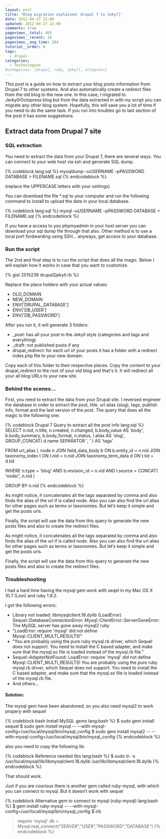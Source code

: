 ```yaml
---
layout: post
title: "Blog migration explained: Drupal 7 to Jekyll"
date: 2012-04-27 22:00
updated: 2012-04-27 22:00
comments: true
pageviews__total: 465
pageviews__recent: 10
pageviews__avg_time: 284
tutorial__order: 0
tags:
  - drupal
categories:
  - Technologies
#categories: [drupal, ruby, jekyll, octopress]
---
```

This post is a guide on how to extract your blog posts information from Drupal 7 to other systems. And also automatically create a redirect files from the old blog to the new one. In this case, I migrated to Jerkyll/Octopress blog but from the data extracted in with my script you can migrate any other blog system. Hopefully, this will save you a lot of time if you need to do the same task. If you run into troubles go to last section of the post it has some suggestions.
<!--More-->

## Extract data from Drupal 7 site

### SQL extraction

You need to extract the data from your Drupal 7, there are several ways. You can connect to your web host via ssh and generate SQL dump.

{% codeblock lang:sql %}
mysqldump –uUSERNAME –pPASSWORD DATABASE > FILENAME.sql
{% endcodeblock %}

(replace the UPPERCASE letters with your settings)

You can download the file *.sql to your computer and run the following command to install to upload the data in your local database.

{% codeblock lang:sql %}
mysql –uUSERNAME –pPASSWORD DATABASE < FILENAME.sql
{% endcodeblock %}

If you have a access to you phpmyadmin in your host server you can download your sql dump file through that also. Other method is to use a local port fordwarding using SSH… anyways, get access to your database.

### Run the script

The 2nd and final step is to run the script that does all the magic. Below I will explain how it works in case that you want to customize.

{% gist 2515239 drupal2jekyll.rb %}


Replace the place holders with your actual values:

* OLD_DOMAIN
* NEW_DOMAIN
* ENV['DRUPAL_DATABASE']
* ENV['DB_USER']
* ENV['DB_PASSWORD']


After you run it, it will generate 3 folders:

* _post: has all your post in the Jekyll style (categories and tags and everything)
* _draft: not published posts if any
* drupal_redirect: for each url of your posts it has a folder with a redirect index.php file to your new domain.

Copy each of this folder to their respective places. Copy the content to your drupal_redirect to the root of your old blog and that's it. It will redirect all your all blog URLs to your new site.
### Behind the scenes…

First, you need to extract the data from your Drupal site. I reversed engineer the database in order to extract the post, title, url alias (slug), tags, publish info, format and the last version of the post. The query that does all the magic is the following one:

{% codeblock Drupal 7 Query to extract all the post info lang:sql %}
SELECT
n.nid,
n.title,
n.created,
n.changed,
b.body_value AS 'body',
b.body_summary,
b.body_format,
n.status,
l.alias AS 'slug',
GROUP_CONCAT( d.name SEPARATOR ', ' ) AS 'tags'

FROM url_alias l, node n
JOIN field_data_body b ON b.entity_id = n.nid
JOIN taxonomy_index t ON t.nid = n.nid
JOIN taxonomy_term_data d ON t.tid = d.tid

WHERE n.type = 'blog'
AND b.revision_id = n.vid
AND l.source = CONCAT( 'node/', n.nid )

GROUP BY n.nid
{% endcodeblock %}

As might notice, it concatenates all the tags separated by comma and also finds the alias of the url if is called node. Also you can also find the url alias for other pages such as terms or taxonomies. But let’s keep it simple and get the posts urls.

Finally, the script will use the data from this query to generate the new posts files and also to create the redirect files.

As might notice, it concatenates all the tags separated by comma and also finds the alias of the url if is called node. Also you can also find the url alias for other pages such as terms or taxonomies. But let’s keep it simple and get the posts urls.

Finally, the script will use the data from this query to generate the new posts files and also to create the redirect files.

### Troubleshooting

I had a hard time having the mysql gem work with seqel in my Mac OS X 10.7 (Lion) and ruby 1.9.2.

I got the following errors:

* Library not loaded: libmysqlclient.18.dylib (LoadError)
Sequel::DatabaseConnectionError: Mysql::ClientError::ServerGoneError: The MySQL server has gone away mysql2 ruby
* "LoadError: require 'mysql' did not define Mysql::CLIENT_MULTI_RESULTS!"
* "You are probably using the pure ruby mysql.rb driver, which Sequel does not support. You need to install the C based adapter, and make sure that the mysql.so file is loaded instead of the mysql.rb file."
* Sequel::AdapterNotFound: LoadError: require 'mysql' did not define Mysql::CLIENT_MULTI_RESULTS! You are probably using the pure ruby mysql.rb driver, which Sequel does not support. You need to install the C based adapter, and make sure that the mysql.so file is loaded instead of the mysql.rb file.
* And others…

#### Solution:

The mysql gem have been abandoned, so you also need mysql2 to work propery with sequel

{% codeblock  bash Install MySQL gems lang:bash %}
$ sudo gem install sequel
$ sudo gem install mysql -- --with-mysql-config=/usr/local/mysql/bin/mysql_config
$ sudo gem install mysql2 -- --with-mysql-config=/usr/local/mysql/bin/mysql_config
{% endcodeblock %}

also  you need to copy the following lib:

{% codeblock Reference needed libs lang:bash %}
$ sudo ln -s /usr/local/mysql/lib/libmysqlclient.18.dylib /usr/lib/libmysqlclient.18.dylib
{% endcodeblock %}

That should work.

Just if you are courious there is another gem called ruby-mysql, with which you can connect to mysql. But it doesn’t work with sequel

{% codeblock Alternative gem to connect to mysql (ruby-mysql) lang:bash %}
$ gem install ruby-mysql -- --with-mysql-config=/usr/local/mysql/bin/mysql_config
$ irb
> require 'mysql'
> db = Mysql.real_connect("SERVER","USER","PASSWORD","DATABASE")
{% endcodeblock %}
